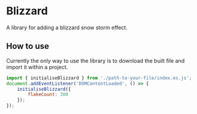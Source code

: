 # Blizzard
A library for adding a blizzard snow storm effect.

## How to use
Currently the only way to use the library is to download the built file and import it within a project.
```js
import { initialiseBlizzard } from './path-to-your-file/index.es.js';
document.addEventListener('DOMContentLoaded', () => {
    initialiseBlizzard({
        flakeCount: 300
    });
});
```